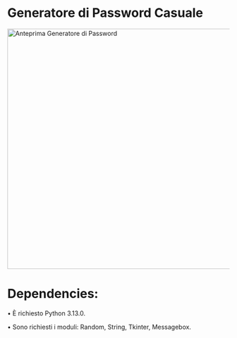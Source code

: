 # Generatore di Password Casuale

<img width="546" alt="Anteprima Generatore di Password" src="https://github.com/user-attachments/assets/da707cb7-4203-45c0-ba30-fd97a1c9034b" />

# Dependencies:

• È richiesto Python 3.13.0.

• Sono richiesti i moduli: Random, String, Tkinter, Messagebox.
